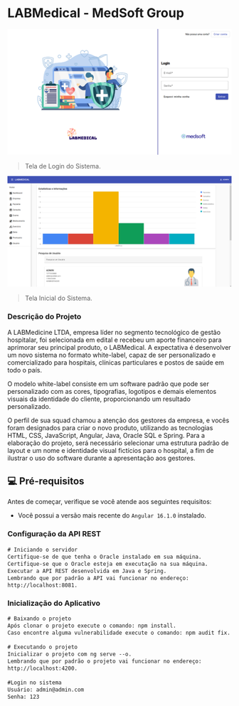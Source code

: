 # LABMedical - MedSoft Group

<img src=".../../src/assets/projeto.png" alt="tela-de-login">

> Tela de Login do Sistema.

<img src=".../../src/assets/telainicial.png" alt="tela-inicial">

> Tela Inicial do Sistema.

### Descrição do Projeto

A LABMedicine LTDA, empresa líder no segmento tecnológico de gestão hospitalar, foi selecionada em edital e recebeu um aporte financeiro para aprimorar seu principal produto, o LABMedical. A expectativa é desenvolver um novo sistema no formato white-label, capaz de ser personalizado e comercializado para hospitais, clínicas particulares e postos de saúde em todo o país.

O modelo white-label consiste em um software padrão que pode ser personalizado com as cores, tipografias, logotipos e demais elementos visuais da identidade do cliente, proporcionando um resultado personalizado.

O perfil de sua squad chamou a atenção dos gestores da empresa, e vocês foram designados para criar o novo produto, utilizando as tecnologias HTML, CSS, JavaScript, Angular, Java, Oracle SQL e Spring. Para a elaboração do projeto, será necessário selecionar uma estrutura padrão de layout e um nome e identidade visual fictícios para o hospital, a fim de ilustrar o uso do software durante a apresentação aos gestores.


## 💻 Pré-requisitos

Antes de começar, verifique se você atende aos seguintes requisitos:

<!---Estes são apenas requisitos de exemplo. Adicionar, duplicar ou remover conforme necessário--->

- Você possui a versão mais recente do `Angular 16.1.0` instalado.

### Configuração da API REST

```
# Iniciando o servidor
Certifique-se de que tenha o Oracle instalado em sua máquina.
Certifique-se que o Oracle esteja em executação na sua máquina.
Executar a API REST desenvolvida em Java e Spring.
Lembrando que por padrão a API vai funcionar no endereço: http://localhost:8081.
```


### Inicialização do Aplicativo

```
# Baixando o projeto
Após clonar o projeto execute o comando: npm install.
Caso encontre alguma vulnerabilidade execute o comando: npm audit fix.

# Executando o projeto
Inicializar o projeto com ng serve --o.
Lembrando que por padrão o projeto vai funcionar no endereço: http://localhost:4200.

#Login no sistema
Usuário: admin@admin.com
Senha: 123
```